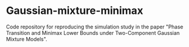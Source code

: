 # Gaussian-mixture-minimax
Code repository for reproducing the simulation study in the paper "Phase Transition and Minimax Lower Bounds under Two-Component Gaussian Mixture Models". 
